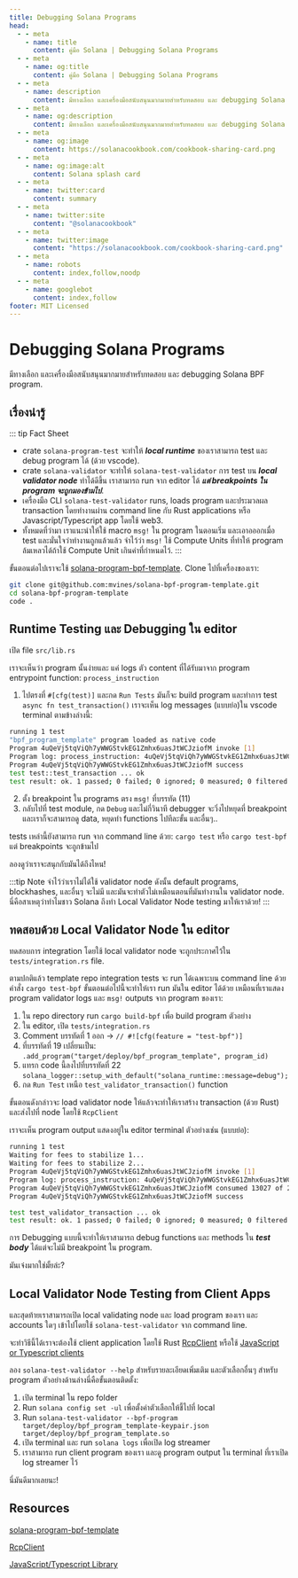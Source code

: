 ```yaml
---
title: Debugging Solana Programs
head:
  - - meta
    - name: title
      content: คู่มือ Solana | Debugging Solana Programs
  - - meta
    - name: og:title
      content: คู่มือ Solana | Debugging Solana Programs
  - - meta
    - name: description
      content: มีทางเลือก และเครื่องมือสนับสนุนมากมายสำหรับทดสอบ และ debugging Solana BPF program.
  - - meta
    - name: og:description
      content: มีทางเลือก และเครื่องมือสนับสนุนมากมายสำหรับทดสอบ และ debugging Solana BPF program.
  - - meta
    - name: og:image
      content: https://solanacookbook.com/cookbook-sharing-card.png
  - - meta
    - name: og:image:alt
      content: Solana splash card
  - - meta
    - name: twitter:card
      content: summary
  - - meta
    - name: twitter:site
      content: "@solanacookbook"
  - - meta
    - name: twitter:image
      content: "https://solanacookbook.com/cookbook-sharing-card.png"
  - - meta
    - name: robots
      content: index,follow,noodp
  - - meta
    - name: googlebot
      content: index,follow
footer: MIT Licensed
---
```


# Debugging Solana Programs

มีทางเลือก และเครื่องมือสนับสนุนมากมายสำหรับทดสอบ และ debugging Solana BPF program.

## เรื่องน่ารู้

::: tip Fact Sheet
- crate `solana-program-test` จะทำให้ **_local runtime_** ของเราสามารถ test และ debug program ได้ (ด้วย vscode).
- crate `solana-validator` จะทำให้ `solana-test-validator` การ test บน **_local validator node_** ทำได้ดีขึ้น เราสามารถ run จาก editor ได้ **_แต่ breakpoints ใน program จะถูกมองข้ามไป_**.
- เครื่องมือ CLI `solana-test-validator` runs, loads program และประมวลผล transaction โดยทำงานผ่าน command line กับ Rust applications หรือ Javascript/Typescript app โดยใช้ web3.
- ทั้งหมดที่ว่ามา เราแนะนำให้ใช้ macro `msg!` ใน program ในตอนเริ่ม และเอาอออกเมื่อ test และมั่นใจว่าทำงานถูกแล้วแล้ว จำไว้ว่า `msg!` ใช้ Compute Units ที่ทำให้ program ล้มเหลวได้ถ้าใช้ Compute Unit เกินค่าที่กำหนดไว้.
:::

ขั้นตอนต่อไปเราจะใช้ [solana-program-bpf-template](#resources). Clone ไปที่เครื่องของเรา:
```bash
git clone git@github.com:mvines/solana-bpf-program-template.git
cd solana-bpf-program-template
code .
```
## Runtime Testing และ Debugging ใน editor

เปิด file `src/lib.rs`

เราจะเห็นว่า program นั้นง่ายและ แค่ logs ตัว content ที่ได้รับมาจาก program entrypoint function: `process_instruction`

1. ไปตรงที่ `#[cfg(test)]` และกด `Run Tests` มันก็จะ build program และทำการ test `async fn test_transaction()` เราจะเห็น log messages (แบบย่อ)ใน vscode terminal ตามข้างล่างนี้:
```bash
running 1 test
"bpf_program_template" program loaded as native code
Program 4uQeVj5tqViQh7yWWGStvkEG1Zmhx6uasJtWCJziofM invoke [1]
Program log: process_instruction: 4uQeVj5tqViQh7yWWGStvkEG1Zmhx6uasJtWCJziofM: 1 accounts, data=[1, 2, 3]
Program 4uQeVj5tqViQh7yWWGStvkEG1Zmhx6uasJtWCJziofM success
test test::test_transaction ... ok
test result: ok. 1 passed; 0 failed; 0 ignored; 0 measured; 0 filtered out; finished in 33.41s
```
2. ตั้ง breakpoint ใน programs ตรง `msg!` ที่บรรทัด (11)
3. กลับไปที่ test module, กด `Debug` และไม่กี่วินาที debugger จะวิ่งไปหยุดที่ breakpoint และเราก็จะสามารถดู data, หยุดทำ functions ไปทีละขั้น และอื่นๆ..

tests เหล่านี้ยังสามารถ run จาก command line ด้วย:
`cargo test` หรือ `cargo test-bpf` แต่ breakpoints จะถูกข้ามไป

ลองดูว่าเราจะสนุกกับมันได้ถึงไหน!

:::tip Note
จำไว้ว่าเราไม่ได้ใช้ validator node ดังนั้น default programs, blockhashes, และอื่นๆ จะไม่มี และมันจะทำตัวไม่เหมือนตอนที่มันทำงานใน validator node. นี่คือสาเหตุว่าทำไมชาว Solana ถึงทำ Local Validator Node testing มาให้เราด้วย!
:::


## ทดสอบด้วย Local Validator Node ใน editor

ทดสอบการ integration โดยใช้ local validator node จะถูกประกาศไว้ใน `tests/integration.rs` file.

ตามปกติแล้ว template repo integration tests จะ run ได้เฉพาะบน command line ด้วยคำสั่ง `cargo test-bpf` ขั้นตอนต่อไปนี้จะทำให้เรา run มันใน editor ได้ด้วย เหมือนที่เราแสดง program validator logs และ `msg!` outputs จาก program ของเรา:

1. ใน repo directory run `cargo build-bpf` เพื่อ build program ตัวอย่าง
2. ใน editor, เปิด `tests/integration.rs`
3. Comment บรรทัดที่ 1 ออก -> `// #![cfg(feature = "test-bpf")]`
4. ที่บรรทัดที่ 19 เปลี่ยนเป็น: `.add_program("target/deploy/bpf_program_template", program_id)`
5. แทรก code นี้ลงไปที่บรรทัดที่ 22 `solana_logger::setup_with_default("solana_runtime::message=debug");`
6. กด `Run Test` เหนือ `test_validator_transaction()` function

ขั้นตอนดังกล่าวจะ load validator node ให้แล้วจะทำให้เราสร้าง transaction (ด้วย Rust) และส่งไปที่ node โดยใช้ `RcpClient`

เราจะเห็น program output แสดงอยู่ใน editor terminal ตัวอย่างเช่น (แบบย่อ):
```bash
running 1 test
Waiting for fees to stabilize 1...
Waiting for fees to stabilize 2...
Program 4uQeVj5tqViQh7yWWGStvkEG1Zmhx6uasJtWCJziofM invoke [1]
Program log: process_instruction: 4uQeVj5tqViQh7yWWGStvkEG1Zmhx6uasJtWCJziofM: 1 accounts, data=[1, 2, 3]
Program 4uQeVj5tqViQh7yWWGStvkEG1Zmhx6uasJtWCJziofM consumed 13027 of 200000 compute units
Program 4uQeVj5tqViQh7yWWGStvkEG1Zmhx6uasJtWCJziofM success

test test_validator_transaction ... ok
test result: ok. 1 passed; 0 failed; 0 ignored; 0 measured; 0 filtered out; finished in 6.40s
```
การ Debugging แบบนี้จะทำให้เราสามารถ debug functions และ methods ใน **_test body_** ได้แต่จะไม่มี breakpoint ใน program.

มันเจ๋งมากใช่มั้ยล่ะ?

## Local Validator Node Testing from Client Apps
และสุดท้ายเราสามารถเปิด local validating node และ load program ของเรา และ accounts ใดๆ เข้าไปโดยใช้  `solana-test-validator` จาก command line.

จะทำวิธีนี้ได้เราจะต้องใช้ client application โดยใช้ Rust [RcpClient](#resources) หรือใช้
[JavaScript or Typescript clients](#resources)

ลอง `solana-test-validator --help` สำหรับรายละเอียดเพิ่มเติม และตัวเลือกอื่นๆ สำหรับ program ตัวอย่างด้านล่างนี่คือขั้นตอนติดตั้ง:
1. เปิด terminal ใน repo folder
2. Run `solana config set -ul` เพื่อตั้งค่าตัวเลือกให้ชี้ไปที่ local
3. Run `solana-test-validator --bpf-program target/deploy/bpf_program_template-keypair.json target/deploy/bpf_program_template.so`
4. เปิด terminal และ run `solana logs` เพื่อเปิด log streamer
5. เราสามารถ run client program ของเรา และดู program output ใน terminal ที่เราเปิด log streamer ไว้

นี่มันดีมากเลยนะ!

## Resources
[solana-program-bpf-template](https://github.com/mvines/solana-bpf-program-template)

[RcpClient](https://docs.rs/solana-client/latest/solana_client/rpc_client/struct.RpcClient.html)

[JavaScript/Typescript Library](https://solana-labs.github.io/solana-web3.js/)
